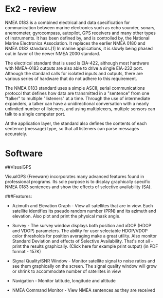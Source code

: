 # Ex2 - review

NMEA 0183 is a combined electrical and data specification for communication between marine electronics such as echo sounder, sonars, anemometer, gyrocompass, autopilot, GPS receivers and many other types of instruments. It has been defined by, and is controlled by, the National Marine Electronics Association. It replaces the earlier NMEA 0180 and NMEA 0182 standards.[1] In marine applications, it is slowly being phased out in favor of the newer NMEA 2000 standard.

The electrical standard that is used is EIA-422, although most hardware with NMEA-0183 outputs are also able to drive a single EIA-232 port. Although the standard calls for isolated inputs and outputs, there are various series of hardware that do not adhere to this requirement.

The NMEA 0183 standard uses a simple ASCII, serial communications protocol that defines how data are transmitted in a "sentence" from one "talker" to multiple "listeners" at a time. Through the use of intermediate expanders, a talker can have a unidirectional conversation with a nearly unlimited number of listeners, and using multiplexers, multiple sensors can talk to a single computer port.

At the application layer, the standard also defines the contents of each sentence (message) type, so that all listeners can parse messages accurately.

# Software 
##VisualGPS

VisualGPS (Freeware) incorporates many advanced features found in professional programs.  Its sole purpose is to display graphically specific NMEA 0183 sentences and show the effects of selective availability (SA).

###Features:

* Azimuth and Elevation Graph - View all satellites that are in view. Each satellite identifies its pseudo random number (PRN) and its azimuth and elevation. Also plot and print  the physical mask angle.

* Survey - The survey window displays both position and xDOP (HDOP and VDOP) parameters. The ability for user selectable HDOP/VDOP color thresholds for position averaging make a great utility. Also monitor Standard Deviation and effects of Selective Availability. That's not all - print the results graphically. (Click here for example print output) (in PDF format - 157K)
* Signal Quality/SNR Window - Monitor satellite signal to noise ratios and see them graphically on the screen. The signal quality window will grow or shrink to accommodate number of satellites in view
* Navigation - Monitor latitude, longitude and altitude
* NMEA Command Monitor - View NMEA sentences as they are received
